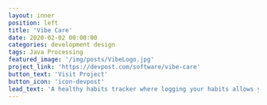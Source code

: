 ```yaml
---
layout: inner
position: left
title: 'Vibe Care'
date: 2020-02-02 00:00:00
categories: development design
tags: Java Processing
featured_image: '/img/posts/VibeLogo.jpg'
project_link: 'https://devpost.com/software/vibe-care'
button_text: 'Visit Project'
button_icon: 'icon-devpost'
lead_text: 'A healthy habits tracker where logging your habits allows you to collect virtual pets!'
---
```

